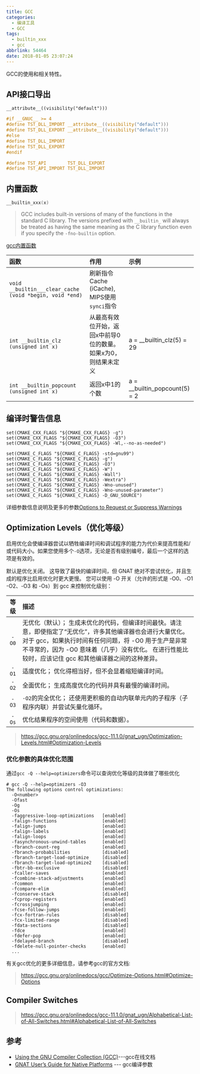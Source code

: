 ```yaml
---
title: GCC
categories:
  - 编译工具
  - GCC
tags:
  - builtin_xxx
  - gcc
abbrlink: 54464
date: 2018-01-05 23:07:24
---
```


GCC的使用和相关特性。

<!--more-->

## API接口导出

```
__attribute__((visibility("default")))
```

``` C
#if __GNUC__ >= 4                                                   
#define TST_DLL_IMPORT __attribute__((visibility("default")))      
#define TST_DLL_EXPORT __attribute__((visibility("default")))      
#else                                                               
#define TST_DLL_IMPORT                                             
#define TST_DLL_EXPORT                                             
#endif

#define TST_API        TST_DLL_EXPORT
#define TST_API_IMPORT TST_DLL_IMPORT                                                              
```


## 内置函数

``` C
__builtin_xxx(x)
```

>GCC includes built-in versions of many of the functions in the standard C library. The versions prefixed with `__builtin_` will always be treated as having the same meaning as the C library function even if you specify the `-fno-builtin` option.


[gcc内置函数](http://gcc.gnu.org/onlinedocs/gcc/Other-Builtins.html)


| 函数                                                    | 作用                                                     | 示例                          |
|:--------------------------------------------------------|:---------------------------------------------------------|:------------------------------|
| `void __builtin___clear_cache (void *begin, void *end)` | 刷新指令Cache (iCache), MIPS使用`synci`指令              |                               |
| `int __builtin_clz (unsigned int x)`                    | 从最高有效位开始，返回x中前导0位的数量。 如果x为0，则结果未定义 | a = __builtin_clz(5) = 29 |
| `int __builtin_popcount (unsigned int x)`               | 返回x中1的个数                                           | a = __builtin_popcount(5) = 2 |


## 编译时警告信息

```
set(CMAKE_CXX_FLAGS "${CMAKE_CXX_FLAGS} -g")
set(CMAKE_CXX_FLAGS "${CMAKE_CXX_FLAGS} -O3")
set(CMAKE_CXX_FLAGS "${CMAKE_CXX_FLAGS} -Wl,--no-as-needed")

set(CMAKE_C_FLAGS "${CMAKE_C_FLAGS} -std=gnu99")
set(CMAKE_C_FLAGS "${CMAKE_C_FLAGS} -g")
set(CMAKE_C_FLAGS "${CMAKE_C_FLAGS} -O3")
set(CMAKE_C_FLAGS "${CMAKE_C_FLAGS} -W")
set(CMAKE_C_FLAGS "${CMAKE_C_FLAGS} -Wall")
set(CMAKE_C_FLAGS "${CMAKE_C_FLAGS} -Wextra")
set(CMAKE_C_FLAGS "${CMAKE_C_FLAGS} -Wno-unused")
set(CMAKE_C_FLAGS "${CMAKE_C_FLAGS} -Wno-unused-parameter")
set(CMAKE_C_FLAGS "${CMAKE_C_FLAGS} -D_GNU_SOURCE")
```
详细参数信息说明及更多的参数[Options to Request or Suppress Warnings](https://gcc.gnu.org/onlinedocs/gcc/Warning-Options.html#Warning-Options)


## Optimization Levels（优化等级）

启用优化会使编译器尝试以牺牲编译时间和调试程序的能力为代价来提高性能和/或代码大小。如果您使用多个`-O`选项，无论是否有级别编号，最后一个这样的选项是有效的。

默认是优化关闭。 这导致了最快的编译时间，但 GNAT 绝对不尝试优化，并且生成的程序比启用优化时更大更慢。 您可以使用 -O 开关（允许的形式是 -O0、-O1 -O2、-O3 和 -Os）到 gcc 来控制优化级别：

| 等级  | 描述  |
|:----:|:-----|
| `-O0`  | 无优化（默认）； 生成未优化的代码，但编译时间最快。请注意，即使指定了“无优化”，许多其他编译器也会进行大量优化。 对于 gcc，如果执行时间有任何问题，将 -O0 用于生产是非常不寻常的，因为 -O0 意味着（几乎）没有优化。 在进行性能比较时，应该记住 gcc 和其他编译器之间的这种差异。  |
| `-O1`  | 适度优化； 优化得相当好，但不会显着缩短编译时间。  |
| `-O2`  | 全面优化； 生成高度优化的代码并具有最慢的编译时间。 |
| `-O3`  | `-O2`的完全优化； 还使用更积极的自动内联单元内的子程序（子程序内联）并尝试矢量化循环。  |
| `-Os`  | 优化结果程序的空间使用（代码和数据）。  |

> https://gcc.gnu.org/onlinedocs/gcc-11.1.0/gnat_ugn/Optimization-Levels.html#Optimization-Levels

### 优化参数的具体优化范围

通过`gcc -Q --help=optimizers`命令可以查询优化等级的具体做了哪些优化

``` shell
# gcc -Q --help=optimizers -O3
The following options control optimizations:
  -O<number>
  -Ofast
  -Og
  -Os
  -faggressive-loop-optimizations 	[enabled]
  -falign-functions           		[enabled]
  -falign-jumps               		[enabled]
  -falign-labels              		[enabled]
  -falign-loops               		[enabled]
  -fasynchronous-unwind-tables 		[enabled]
  -fbranch-count-reg          		[enabled]
  -fbranch-probabilities      		[disabled]
  -fbranch-target-load-optimize 	[disabled]
  -fbranch-target-load-optimize2 	[disabled]
  -fbtr-bb-exclusive          		[disabled]
  -fcaller-saves              		[enabled]
  -fcombine-stack-adjustments 		[enabled]
  -fcommon                    		[enabled]
  -fcompare-elim              		[enabled]
  -fconserve-stack            		[disabled]
  -fcprop-registers           		[enabled]
  -fcrossjumping              		[enabled]
  -fcse-follow-jumps          		[enabled]
  -fcx-fortran-rules          		[disabled]
  -fcx-limited-range          		[disabled]
  -fdata-sections             		[disabled]
  -fdce                       		[enabled]
  -fdefer-pop                 		[enabled]
  -fdelayed-branch            		[disabled]
  -fdelete-null-pointer-checks 		[enabled]
  ...
```
有关gcc优化的更多详细信息，请参考gcc的官方文档:
> https://gcc.gnu.org/onlinedocs/gcc/Optimize-Options.html#Optimize-Options

## Compiler Switches

> https://gcc.gnu.org/onlinedocs/gcc-11.1.0/gnat_ugn/Alphabetical-List-of-All-Switches.html#Alphabetical-List-of-All-Switches

## 参考

- [Using the GNU Compiler Collection (GCC)](https://gcc.gnu.org/onlinedocs/gcc/index.html#SEC_Contents)---gcc在线文档
- [GNAT User’s Guide for Native Platforms](https://gcc.gnu.org/onlinedocs/gcc-9.4.0/gnat_ugn.pdf) --- gcc编译参数
